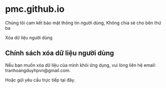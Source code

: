# pmc.github.io
Chúng tôi cam kết bảo mật thông tin người dùng, Không chia sẻ cho bên thứ ba
<!DOCTYPE html>
<html>
<head>
    Xóa dữ liệu người dùng
</head>
<body>
    <h2>Chính sách xóa dữ liệu người dùng</h2>
    <p>Nếu bạn muốn xóa dữ liệu của mình khỏi ứng dụng, vui lòng liên hệ email: tranhoangduyhpvn@gmail.com.</p>
    <p>Hoặc gửi yêu cầu trực tiếp tại đây.</p>
</body>
</html>
